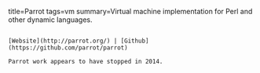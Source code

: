 title=Parrot
tags=vm
summary=Virtual machine implementation for Perl and other dynamic languages.
~~~~~~

[Website](http://parrot.org/) | [Github](https://github.com/parrot/parrot)

Parrot work appears to have stopped in 2014.
